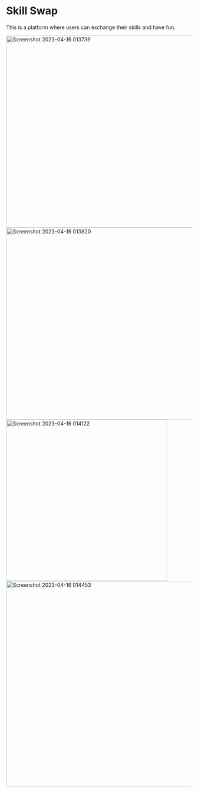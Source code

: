 # Skill Swap

This is a platform where users can exchange their skills and have fun.
 
<img width="520" alt="Screenshot 2023-04-16 013739" src="https://user-images.githubusercontent.com/56139934/232273461-dc07cc3c-a666-45c2-8519-d217cad01720.png">
<img width="520" alt="Screenshot 2023-04-16 013820" src="https://user-images.githubusercontent.com/56139934/232273462-37f0d8ef-aa35-4637-9329-b32802927249.png">
<img width="437" alt="Screenshot 2023-04-16 014122" src="https://user-images.githubusercontent.com/56139934/232273411-f3d8319e-82c8-4c8b-9575-9195e77cd451.png">
<img width="558" alt="Screenshot 2023-04-16 014453" src="https://user-images.githubusercontent.com/56139934/232273591-025bfecd-42d9-4b4c-ab62-8a71faf00418.png">
